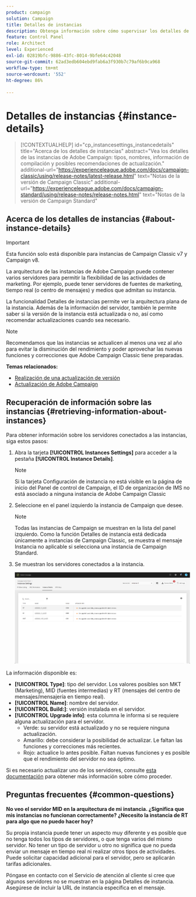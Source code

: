 ```yaml
---
product: campaign
solution: Campaign
title: Detalles de instancias
description: Obtenga información sobre cómo supervisar los detalles de su instancia en el Panel de control de Campaign
feature: Control Panel
role: Architect
level: Experienced
exl-id: 02819bfc-9886-43fc-8014-9bfe64c42048
source-git-commit: 62ad3edb604ebd9fab6a3f930b7c79af6b9ca968
workflow-type: tm+mt
source-wordcount: '552'
ht-degree: 86%

---
```


# Detalles de instancias {#instance-details}

>[!CONTEXTUALHELP]
>id="cp_instancesettings_instancedetails"
>title="Acerca de los detalles de instancias"
>abstract="Vea los detalles de las instancias de Adobe Campaign: tipos, nombres, información de compilación y posibles recomendaciones de actualización."
>additional-url="https://experienceleague.adobe.com/docs/campaign-classic/using/release-notes/latest-release.html" text="Notas de la versión de Campaign Classic"
>additional-url="https://experienceleague.adobe.com/docs/campaign-standard/using/release-notes/release-notes.html" text="Notas de la versión de Campaign Standard"

## Acerca de los detalles de instancias {#about-instance-details}

>[!IMPORTANT]
>
>Esta función solo está disponible para instancias de Campaign Classic v7 y Campaign v8.

La arquitectura de las instancias de Adobe Campaign puede contener varios servidores para permitir la flexibilidad de las actividades de marketing. Por ejemplo, puede tener servidores de fuentes de marketing, tiempo real (o centro de mensajes) y medios que admitan su instancia.

La funcionalidad Detalles de instancias permite ver la arquitectura plana de la instancia. Además de la información del servidor, también le permite saber si la versión de la instancia está actualizada o no, así como recomendar actualizaciones cuando sea necesario.

>[!NOTE]
>
>Recomendamos que las instancias se actualicen al menos una vez al año para evitar la disminución del rendimiento y poder aprovechar las nuevas funciones y correcciones que Adobe Campaign Classic tiene preparadas.

**Temas relacionados:**

* [Realización de una actualización de versión](https://helpx.adobe.com/es/campaign/kb/acc-build-upgrade.html)
* [Actualización de Adobe Campaign](https://docs.campaign.adobe.com/doc/AC/en/PRO_Updating_Adobe_Campaign_Introduction.html)

## Recuperación de información sobre las instancias {#retrieving-information-about-instances}

Para obtener información sobre los servidores conectados a las instancias, siga estos pasos:

1. Abra la tarjeta **[!UICONTROL Instances Settings]** para acceder a la pestaña **[!UICONTROL Instance Details]**.

   >[!NOTE]
   >
   >Si la tarjeta Configuración de instancia no está visible en la página de inicio del Panel de control de Campaign, el ID de organización de IMS no está asociado a ninguna instancia de Adobe Campaign Classic

1. Seleccione en el panel izquierdo la instancia de Campaign que desee.

   >[!NOTE]
   >
   >Todas las instancias de Campaign se muestran en la lista del panel izquierdo. Como la función Detalles de instancia está dedicada únicamente a instancias de Campaign Classic, se muestra el mensaje Instancia no aplicable si selecciona una instancia de Campaign Standard.

1. Se muestran los servidores conectados a la instancia.

   ![](assets/instance_details.png)

La información disponible es:

* **[!UICONTROL Type]**: tipo del servidor. Los valores posibles son MKT (Marketing), MID (fuentes intermedias) y RT (mensajes del centro de mensajes/mensajería en tiempo real).
* **[!UICONTROL Name]**: nombre del servidor.
* **[!UICONTROL Build:]**: versión instalada en el servidor.
* **[!UICONTROL Upgrade info]**: esta columna le informa si se requiere alguna actualización para el servidor.
   * Verde: su servidor está actualizado y no se requiere ninguna actualización.
   * Amarillo: debe considerar la posibilidad de actualizar. Le faltan las funciones y correcciones más recientes.
   * Rojo: actualice lo antes posible. Faltan nuevas funciones y es posible que el rendimiento del servidor no sea óptimo.

Si es necesario actualizar uno de los servidores, consulte [esta documentación](https://docs.campaign.adobe.com/doc/AC/getting_started/EN/buildUpgrade.html) para obtener más información sobre cómo proceder.

## Preguntas frecuentes {#common-questions}

**No veo el servidor MID en la arquitectura de mi instancia. ¿Significa que mis instancias no funcionan correctamente? ¿Necesito la instancia de RT para algo que no puedo hacer hoy?**

Su propia instancia puede tener un aspecto muy diferente y es posible que no tenga todos los tipos de servidores, o que tenga varios del mismo servidor. No tener un tipo de servidor u otro no significa que no pueda enviar un mensaje en tiempo real ni realizar otros tipos de actividades. Puede solicitar capacidad adicional para el servidor, pero se aplicarán tarifas adicionales.

Póngase en contacto con el Servicio de atención al cliente si cree que algunos servidores no se muestran en la página Detalles de instancia. Asegúrese de incluir la URL de instancia específica en el mensaje.
